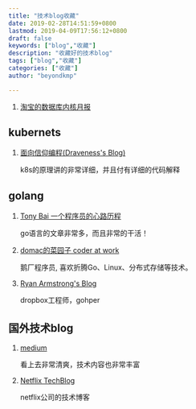 ```yaml
---
title: "技术blog收藏"
date: 2019-02-28T14:51:59+0800
lastmod: 2019-04-09T17:56:12+0800
draft: false
keywords: ["blog","收藏"]
description: "收藏好的技术blog"
tags: ["blog","收藏"]
categories: ["收藏"]
author: "beyondkmp"

---
```


1. [淘宝的数据库内核月报](http://mysql.taobao.org/monthly/)

## kubernets

1. [面向信仰编程(Draveness's Blog)](https://draveness.me/)

    k8s的原理讲的非常详细，并且付有详细的代码解释

## golang

<!--more-->

1. [Tony Bai 一个程序员的心路历程](https://tonybai.com/)

    go语言的文章非常多，而且非常的干活！


2. [domac的菜园子 coder at work](https://lihaoquan.me/)

    鹅厂程序员, 喜欢折腾Go、Linux、分布式存储等技术。

3. [Ryan Armstrong's Blog](http://cavaliercoder.com/)

    dropbox工程师，gohper

## 国外技术blog

1. [medium](https://medium.com/)

    看上去非常清爽，技术内容也非常丰富

2. [Netflix TechBlog](https://medium.com/netflix-techblog)

    netflix公司的技术博客

